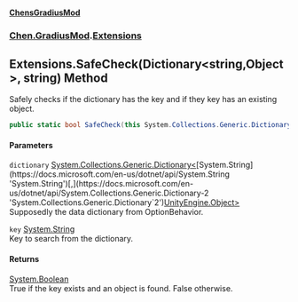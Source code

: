 #### [ChensGradiusMod](index 'index')
### [Chen.GradiusMod](neHTXX+yFsk1RpXqjkv9zg 'Chen.GradiusMod').[Extensions](MwRmIyAAEXRsALWGh0ZEdw 'Chen.GradiusMod.Extensions')
## Extensions.SafeCheck(Dictionary&lt;string,Object&gt;, string) Method
Safely checks if the dictionary has the key and if they key has an existing object.  
```csharp
public static bool SafeCheck(this System.Collections.Generic.Dictionary<string,Object> dictionary, string key);
```
#### Parameters
<a name='Chen_GradiusMod_Extensions_SafeCheck(System_Collections_Generic_Dictionary_string_Object__string)_dictionary'></a>
`dictionary` [System.Collections.Generic.Dictionary&lt;](https://docs.microsoft.com/en-us/dotnet/api/System.Collections.Generic.Dictionary-2 'System.Collections.Generic.Dictionary`2')[System.String](https://docs.microsoft.com/en-us/dotnet/api/System.String 'System.String')[,](https://docs.microsoft.com/en-us/dotnet/api/System.Collections.Generic.Dictionary-2 'System.Collections.Generic.Dictionary`2')[UnityEngine.Object](https://docs.microsoft.com/en-us/dotnet/api/UnityEngine.Object 'UnityEngine.Object')[&gt;](https://docs.microsoft.com/en-us/dotnet/api/System.Collections.Generic.Dictionary-2 'System.Collections.Generic.Dictionary`2')  
Supposedly the data dictionary from OptionBehavior.
  
<a name='Chen_GradiusMod_Extensions_SafeCheck(System_Collections_Generic_Dictionary_string_Object__string)_key'></a>
`key` [System.String](https://docs.microsoft.com/en-us/dotnet/api/System.String 'System.String')  
Key to search from the dictionary.
  
#### Returns
[System.Boolean](https://docs.microsoft.com/en-us/dotnet/api/System.Boolean 'System.Boolean')  
True if the key exists and an object is found. False otherwise.
